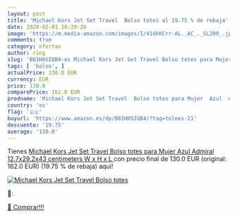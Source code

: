 ```yaml
---
layout: post
title: 'Michael Kors Jet Set Travel  Bolso totes al 19.75 % de rebaja'
date: 2020-02-01 10:29:20
image: 'https://m.media-amazon.com/images/I/41dkKCrr-AL._AC_._SL200_.jpg'
comments: true
category: ofertas
author: ring
slug: 'B01H0SIQB4-es Michael Kors Jet Set Travel Bolso totes para Mujer Azul...'
tags: [ 'bolso', ]
actualPrice: 130.0 EUR
currency: EUR
price: 130.0
comparePrice: 162.0 EUR
prodname: 'Michael Kors Jet Set Travel  Bolso totes para Mujer  Azul  Admiral   12.7x29.2x43 centimeters  W x H x L '
country: 'es'
flag: '🇪🇸'
buyurl: 'https://www.amazon.es/dp/B01H0SIQB4/?tag=tolees-21'
descuento: '19.75'
average: '130.0'
---
```


Tienes [Michael Kors Jet Set Travel  Bolso totes para Mujer  Azul  Admiral   12.7x29.2x43 centimeters  W x H x L ](https://www.amazon.es/dp/B01H0SIQB4/?tag=tolees-21) con precio final de  130.0 EUR (original: 162.0 EUR) (19.75 %  de rebaja) aqui!

[![Michael Kors Jet Set Travel  Bolso totes](https://m.media-amazon.com/images/I/41dkKCrr-AL._AC_._SL200_.jpg)](https://www.amazon.es/dp/B01H0SIQB4/?tag=tolees-21)

🔎:


[🛒 Comprar!!!](https://www.amazon.es/dp/B01H0SIQB4/?tag=tolees-21)
